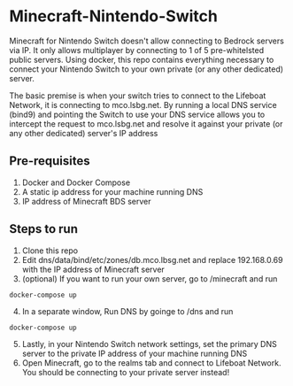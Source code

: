 # Minecraft-Nintendo-Switch

Minecraft for Nintendo Switch doesn't allow connecting to Bedrock servers via IP. It only allows multiplayer by connecting to 1 of 5 pre-whitelsted public servers. Using docker, this repo contains everything necessary to connect your Nintendo Switch to your own private (or any other dedicated) server.

The basic premise is when your switch tries to connect to the Lifeboat Network, it is connecting to mco.lsbg.net. By running a local DNS service (bind9) and pointing the Switch to use your DNS service allows you to intercept the request to mco.lsbg.net and resolve it against your private (or any other dedicated) server's IP address

## Pre-requisites
1. Docker and Docker Compose
2. A static ip address for your machine running DNS
3. IP address of Minecraft BDS server

## Steps to run
1. Clone this repo
2. Edit dns/data/bind/etc/zones/db.mco.lbsg.net and replace 192.168.0.69 with the IP address of Minecraft server
3. (optional) If you want to run your own server, go to /minecraft and run 
```
docker-compose up
``` 
4. In a separate window, Run DNS by goinge to /dns and run
```
docker-compose up
```
5. Lastly, in your Nintendo Switch network settings, set the primary DNS server to the private IP address of your machine running DNS
6. Open Minecraft, go to the realms tab and connect to Lifeboat Network. You should be connecting to your private server instead!
